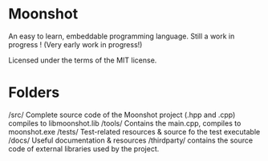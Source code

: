 # Moonshot
An easy to learn, embeddable programming language. Still a work in progress ! (Very early work in progress!)

Licensed under the terms of the MIT license.

# Folders

/src/ Complete source code of the Moonshot project  (.hpp and .cpp) compiles to libmoonshot.lib
/tools/ Contains the main.cpp, compiles to moonshot.exe
/tests/ Test-related resources & source fo the test executable
/docs/ Useful documentation & resources
/thirdparty/ contains the source code of external libraries used by the project.